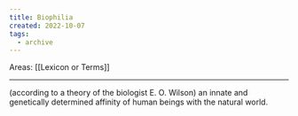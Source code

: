 ```yaml
---
title: Biophilia
created: 2022-10-07
tags:
  - archive
---
```


Areas: [[Lexicon or Terms]]

---

(according to a theory of the biologist E. O. Wilson) an innate and genetically determined affinity of human beings with the natural world.